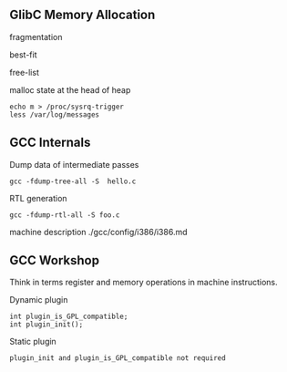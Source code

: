 ## GlibC Memory Allocation

fragmentation

best-fit

free-list

malloc state at the head of heap

    echo m > /proc/sysrq-trigger
    less /var/log/messages
    

## GCC Internals

Dump data of intermediate passes

    gcc -fdump-tree-all -S  hello.c


RTL generation

    gcc -fdump-rtl-all -S foo.c


machine description ./gcc/config/i386/i386.md


## GCC Workshop

Think in terms register and memory operations in machine instructions.

Dynamic plugin

    int plugin_is_GPL_compatible;
    int plugin_init();

Static plugin

    plugin_init and plugin_is_GPL_compatible not required
